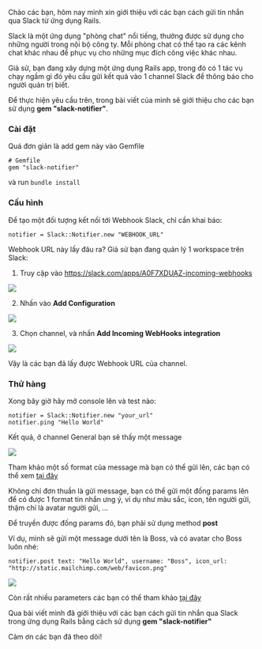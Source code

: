 Chào các bạn, hôm nay mình xin giới thiệu với các bạn cách gửi tin nhắn qua Slack từ ứng dụng Rails.

Slack là một ứng dụng "phòng chat" nổi tiếng, thường được sử dụng cho những người trong nội bộ công ty. Mỗi phòng chat có thể tạo ra các kênh chat khác nhau để phục vụ cho những mục đích công việc khác nhau.

Giả sử, bạn đang xây dựng một ứng dụng Rails app, trong đó có 1 tác vụ chạy ngầm gì đó yêu cầu gửi kết quả vào 1 channel Slack để thông báo cho người quản trị biết.

Để thực hiện yêu cầu trên, trong bài viết của mình sẽ giới thiệu cho các bạn sử dụng **gem "slack-notifier"**.

### Cài đặt

Quá đơn giản là add gem này vào Gemfile

```
# Gemfile
gem "slack-notifier"
```

và run `bundle install`

### Cấu hình

Để tạo một đối tượng kết nối tới Webhook Slack, chỉ cần khai báo:

```
notifier = Slack::Notifier.new "WEBHOOK_URL"
```

Webhook URL này lấy đâu ra? Giả sử bạn đang quản lý 1 workspace trên Slack:

1. Truy cập vào https://slack.com/apps/A0F7XDUAZ-incoming-webhooks

![](https://images.viblo.asia/d496106b-4534-4554-83cf-d2d9a000cc03.png)

2. Nhấn vào **Add Configuration** 

![](https://images.viblo.asia/3b9e199a-4808-463d-848d-add1c8cb7f51.png)

3. Chọn channel, và nhấn **Add Incoming WebHooks integration** 

![](https://images.viblo.asia/6876206b-d64a-4110-96b2-7c53eef3a672.png)

Vậy là các bạn đã lấy được Webhook URL của channel.

### Thử hàng

Xong bây giờ hãy mở console lên và test nào:

```
notifier = Slack::Notifier.new "your_url"
notifier.ping "Hello World"
```

Kết quả, ở channel General bạn sẽ thấy một message 

![](https://images.viblo.asia/9be9f78a-d672-41b7-b1dd-b06c6186d7ab.png)

Tham khảo một số format của message mà bạn có thể gửi lên, các bạn có thể xem [tại đây](https://api.slack.com/docs/message-formatting)

Không chỉ đơn thuần là gửi message, bạn có thể gửi một đống params lên để có được 1 format tin nhắn ưng ý, ví dụ như màu sắc, icon, tên người gửi, thậm chí là avatar người gửi, ...

Để truyền được đống params đó, bạn phải sử dụng method **post**

Ví dụ, mình sẽ gửi một message dưới tên là Boss, và có avatar cho Boss luôn nhé:

```
notifier.post text: "Hello World", username: "Boss", icon_url: "http://static.mailchimp.com/web/favicon.png"
```

![](https://images.viblo.asia/eca23a22-7c93-45b4-b4a8-6814a207806c.png)

Còn rất nhiều parameters các bạn có thể tham khảo [tại đây](https://api.slack.com/incoming-webhooks)

Qua bài viết mình đã giới thiệu với các bạn cách gửi tin nhắn qua Slack trong ứng dụng Rails bằng cách sử dụng **gem "slack-notifier"**

Cảm ơn các bạn đã theo dõi!